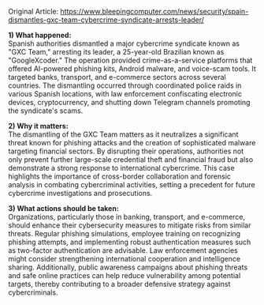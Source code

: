 Original Article: https://www.bleepingcomputer.com/news/security/spain-dismantles-gxc-team-cybercrime-syndicate-arrests-leader/

**1) What happened:**  
Spanish authorities dismantled a major cybercrime syndicate known as "GXC Team," arresting its leader, a 25-year-old Brazilian known as "GoogleXcoder." The operation provided crime-as-a-service platforms that offered AI-powered phishing kits, Android malware, and voice-scam tools. It targeted banks, transport, and e-commerce sectors across several countries. The dismantling occurred through coordinated police raids in various Spanish locations, with law enforcement confiscating electronic devices, cryptocurrency, and shutting down Telegram channels promoting the syndicate's scams.

**2) Why it matters:**  
The dismantling of the GXC Team matters as it neutralizes a significant threat known for phishing attacks and the creation of sophisticated malware targeting financial sectors. By disrupting their operations, authorities not only prevent further large-scale credential theft and financial fraud but also demonstrate a strong response to international cybercrime. This case highlights the importance of cross-border collaboration and forensic analysis in combating cybercriminal activities, setting a precedent for future cybercrime investigations and prosecutions.

**3) What actions should be taken:**  
Organizations, particularly those in banking, transport, and e-commerce, should enhance their cybersecurity measures to mitigate risks from similar threats. Regular phishing simulations, employee training on recognizing phishing attempts, and implementing robust authentication measures such as two-factor authentication are advisable. Law enforcement agencies might consider strengthening international cooperation and intelligence sharing. Additionally, public awareness campaigns about phishing threats and safe online practices can help reduce vulnerability among potential targets, thereby contributing to a broader defensive strategy against cybercriminals.